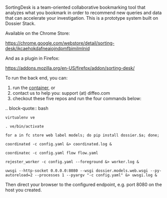 SortingDesk is a team-oriented collaborative bookmarking tool that
analyzes what you bookmark in order to recommend new queries and data
that can accelerate your investigation.  This is a prototype system
built on Dossier Stack.

Available on the Chrome Store:

https://chrome.google.com/webstore/detail/sorting-desk/ikcaehokdafneaiojndpmfbimilmlnid

And as a plugin in Firefox:

https://addons.mozilla.org/en-US/firefox/addon/sorting-desk/

To run the back end, you can:

 1. run the [container](https://github.com/dossier/dossier-stack), or
 1. contact us to help you: support (at) diffeo.com
 1. checkout these five repos and run the four commands below:

.. block-quote:: bash

    virtualenv ve

    . ve/bin/activate

    for a in fc store web label models; do pip install dossier.$a; done;
    
    coordinated -c config.yaml &> coordinated.log &

    coordinatec -c config.yaml flow flow.yaml 

    rejester_worker -c config.yaml --foreground &> worker.log &

    uwsgi --http-socket 0.0.0.0:8080 --wsgi dossier.models.web.wsgi --py-autoreload=2 --processes 1 --pyargv "-c config.yaml" &> uwsgi.log &



Then direct your browser to the configured endpoint, e.g. port 8080 on
the host you created.

